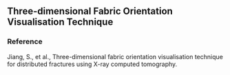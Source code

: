 ## Three-dimensional Fabric Orientation Visualisation Technique 



### Reference
Jiang, S., et al., Three-dimensional fabric orientation visualisation technique for distributed fractures using X-ray computed tomography. 



